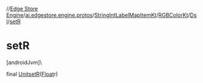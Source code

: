 //[Edge Store Engine](../../../../../index.md)/[ai.edgestore.engine.protos](../../../index.md)/[StringIntLabelMapItemKt](../../index.md)/[RGBColorKt](../index.md)/[Dsl](index.md)/[setR](set-r.md)

# setR

[androidJvm]\

final [Unit](https://kotlinlang.org/api/latest/jvm/stdlib/kotlin/-unit/index.html)[setR](set-r.md)([Float](https://developer.android.com/reference/kotlin/java/lang/Float.html)r)
